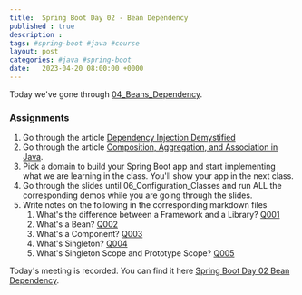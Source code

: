 ```yaml
---
title:  Spring Boot Day 02 - Bean Dependency
published : true
description : 
tags: #spring-boot #java #course
layout: post
categories: #java #spring-boot
date:   2023-04-20 08:00:00 +0000
---
```


Today we've gone through [04_Beans_Dependency](https://github.com/rumq/spring-boot-in-3-weeks/blob/master/slides/pdfs/04_Beans_DependencyInjection.pptx.pdf).

### Assignments 
1. Go through the article [Dependency Injection Demystified](https://www.jamesshore.com/v2/blog/2006/dependency-injection-demystified)
2. Go through the article [Composition, Aggregation, and Association in Java](https://www.baeldung.com/java-composition-aggregation-association).
3. Pick a domain to build your Spring Boot app and start implementing what we are learning in the class. You'll show your app in the next class.
4. Go through the slides until 06_Configuration_Classes and run ALL the corresponding demos while you are going through the slides.
5. Write notes on the following in the corresponding markdown files
   1. What's the difference between a Framework and a Library? [Q001](Q001FrameworkVsLibary.md)
   2. What's a Bean? [Q002](Q002WhatsABean.md)
   3. What's a Component? [Q003](Q003WhatsAComponent.md)
   4. What's Singleton? [Q004](Q004WhatsASingleton.md)
   5. What's Singleton Scope and Prototype Scope? [Q005](Q005SingletonVsPrototypeScope.md)

Today's meeting is recorded. You can find it here [Spring Boot Day 02 Bean Dependency](https://drive.google.com/file/d/1EtrYeZHOkxTqGdNoDig-sBKhwwvMpy6z/view?usp=share_link).
